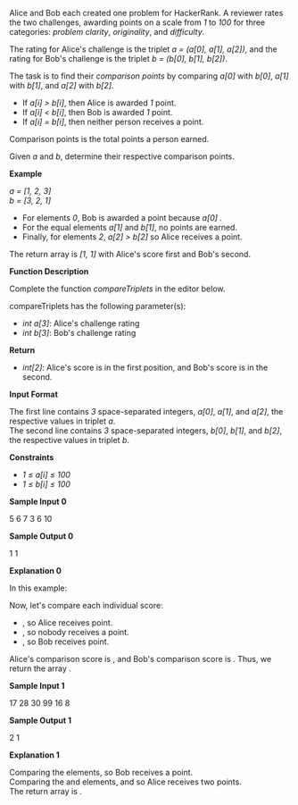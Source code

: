 Alice and Bob each created one problem for HackerRank. A reviewer rates the two challenges, awarding points on a scale from  _1_  to  _100_  for three categories:  _problem clarity_,  _originality_, and  _difficulty_.

The rating for Alice's challenge is the triplet  _a = (a[0], a[1], a[2])_, and the rating for Bob's challenge is the triplet  _b = (b[0], b[1], b[2])_.

The task is to find their  _comparison points_  by comparing  _a[0]_  with  _b[0]_,  _a[1]_  with  _b[1]_, and  _a[2]_  with  _b[2]_.

-   If  _a[i] > b[i]_, then Alice is awarded  _1_  point.
-   If  _a[i] < b[i]_, then Bob is awarded  _1_  point.
-   If  _a[i] = b[i]_, then neither person receives a point.

Comparison points is the total points a person earned.

Given  _a_  and  _b_, determine their respective comparison points.

**Example**

_a = [1, 2, 3]_  
_b = [3, 2, 1]_  

-   For elements *0*, Bob is awarded a point because  _a[0] ._
-   For the equal elements  _a[1]_  and  _b[1]_, no points are earned.
-   Finally, for elements  _2_,  _a[2] > b[2]_  so Alice receives a point.

The return array is  _[1, 1]_  with Alice's score first and Bob's second.

**Function Description**

Complete the function  _compareTriplets_  in the editor below.

compareTriplets has the following parameter(s):

-   _int a[3]_: Alice's challenge rating
-   _int b[3]_: Bob's challenge rating

**Return**

-   _int[2]_: Alice's score is in the first position, and Bob's score is in the second.

**Input Format**

The first line contains  _3_  space-separated integers,  _a[0]_,  _a[1]_, and  _a[2]_, the respective values in triplet  _a_.  
The second line contains  _3_  space-separated integers,  _b[0]_,  _b[1]_, and  _b[2]_, the respective values in triplet  _b_.

**Constraints**

-   _1 ≤ a[i] ≤ 100_
-   _1 ≤ b[i] ≤ 100_

**Sample Input 0**

5 6 7
3 6 10

**Sample Output 0**

1 1

**Explanation 0**

In this example:

Now, let's compare each individual score:

-   , so Alice receives  point.
-   , so nobody receives a point.
-   , so Bob receives  point.

Alice's comparison score is  , and Bob's comparison score is  . Thus, we return the array  .

**Sample Input 1**

17 28 30
99 16 8

**Sample Output 1**

2 1

**Explanation 1**

Comparing the  elements,  so Bob receives a point.  
Comparing the  and  elements,  and  so Alice receives two points.  
The return array is  .
